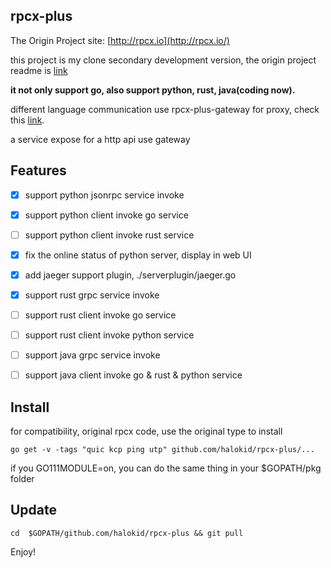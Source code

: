 
## rpcx-plus
The Origin Project site: [http://rpcx.io](http://rpcx.io/)

this project is my clone secondary development version, the  origin project readme is <a href="README_origin.md">link</a>

**it not only support go, also support python, rust, java(coding now).**

different language communication use rpcx-plus-gateway for proxy, check this <a href="https://github.com/halokid/rpcx-plus-gateway">link</a>.

a service expose for a http api use gateway  
 

## Features
- [x] support python jsonrpc service invoke
- [x] support python client invoke go service 
- [ ] support python client invoke rust service 
- [x] fix the online status of python server, display in web UI 
- [x] add jaeger support plugin, ./serverplugin/jaeger.go
- [x] support rust grpc service invoke
- [ ] support rust client invoke go service
- [ ] support rust client invoke python service
- [ ] support java grpc service invoke
- [ ] support java client invoke go & rust & python service


## Install
for compatibility, original rpcx code, use the original type to install

```shell script
go get -v -tags "quic kcp ping utp" github.com/halokid/rpcx-plus/... 

```
if you GO111MODULE=on, you can do the same thing in your $GOPATH/pkg folder

## Update
```shell script
cd  $GOPATH/github.com/halokid/rpcx-plus && git pull
```

Enjoy!
